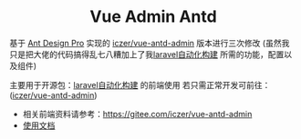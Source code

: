 <h1 align="center">Vue Admin Antd</h1>

基于 [Ant Design Pro](https://github.com/ant-design/ant-design-pro) 实现的 [iczer/vue-antd-admin](https://gitee.com/iczer/vue-antd-admin) 版本进行三次修改
(虽然我只是把大佬的代码搞得乱七八糟加上了我[laravel自动化构建](https://gitee.com/georgie233/laravel-autocreate-api) 所需的功能，配置以及组件)

主要用于开源包：[laravel自动化构建](https://gitee.com/georgie233/laravel-autocreate-api) 的前端使用
若只需正常开发可前往：([iczer/vue-antd-admin](https://gitee.com/iczer/vue-antd-admin))


- 相关前端资料请参考：https://gitee.com/iczer/vue-antd-admin
- [使用文档](https://iczer.gitee.io/vue-antd-admin-docs)